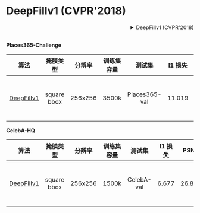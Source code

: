 # DeepFillv1 (CVPR'2018)

<!-- [ALGORITHM] -->

<details>
<summary align="right">DeepFillv1 (CVPR'2018)</summary>

```bibtex
@inproceedings{yu2018generative,
  title={Generative image inpainting with contextual attention},
  author={Yu, Jiahui and Lin, Zhe and Yang, Jimei and Shen, Xiaohui and Lu, Xin and Huang, Thomas S},
  booktitle={Proceedings of the IEEE conference on computer vision and pattern recognition},
  pages={5505--5514},
  year={2018}
}
```

</details>

<br/>

**Places365-Challenge**

|                                      算法                                       |    掩膜类型     |   分辨率   | 训练集容量 |      测试集      | l1 损失  |  PSNR  | SSIM  |                                                                                                                            下载                                                                                                                             |
| :---------------------------------------------------------------------------: | :---------: | :-----: | :---: | :-----------: | :----: | :----: | :---: | :-------------------------------------------------------------------------------------------------------------------------------------------------------------------------------------------------------------------------------------------------------: |
| [DeepFillv1](/configs/inpainting/deepfillv1/deepfillv1_256x256_8x2_places.py) | square bbox | 256x256 | 3500k | Places365-val | 11.019 | 23.429 | 0.862 | [模型](https://download.openmmlab.com/mmediting/inpainting/deepfillv1/deepfillv1_256x256_8x2_places_20200619-c00a0e21.pth) \| [日志](https://download.openmmlab.com/mmediting/inpainting/deepfillv1/deepfillv1_256x256_8x2_places_20200619-c00a0e21.log.json) |

**CelebA-HQ**

|                                      算法                                       |    掩膜类型     |   分辨率   | 训练集容量 |    测试集     | l1 损失 |  PSNR  | SSIM  |                                                                                                                            下载                                                                                                                             |
| :---------------------------------------------------------------------------: | :---------: | :-----: | :---: | :--------: | :---: | :----: | :---: | :-------------------------------------------------------------------------------------------------------------------------------------------------------------------------------------------------------------------------------------------------------: |
| [DeepFillv1](/configs/inpainting/deepfillv1/deepfillv1_256x256_4x4_celeba.py) | square bbox | 256x256 | 1500k | CelebA-val | 6.677 | 26.878 | 0.911 | [模型](https://download.openmmlab.com/mmediting/inpainting/deepfillv1/deepfillv1_256x256_4x4_celeba_20200619-dd51a855.pth) \| [日志](https://download.openmmlab.com/mmediting/inpainting/deepfillv1/deepfillv1_256x256_4x4_celeba_20200619-dd51a855.log.json) |
